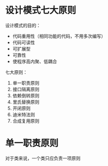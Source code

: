 # 设计模式七大原则

设计模式的目的：

- 代码重用性（相同功能的代码，不用多次编写）
- 代码可读性
- 可扩展型
- 可靠性
- 使程序高内聚、低耦合



七大原则：

1. 单一职责原则
2. 接口隔离原则
3. 依赖倒转原则
4. 里氏替换原则
5. 开闭原则
6. 迪米特法则
7. 合成复用原则



# 单一职责原则

对于类来说，一个类只应负责一项原则







































